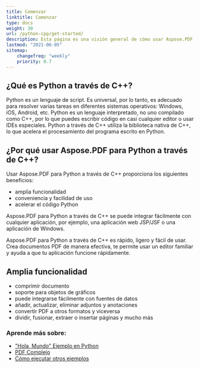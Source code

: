 ```yaml
---
title: Comenzar
linktitle: Comenzar
type: docs
weight: 30
url: /python-cpp/get-started/
description: Esta página es una visión general de cómo usar Aspose.PDF para Python a través de C++ para crear y editar un documento PDF
lastmod: "2021-06-05"
sitemap: 
    changefreq: "weekly"
    priority: 0.7
---
```


## ¿Qué es Python a través de C++?

Python es un lenguaje de script. Es universal, por lo tanto, es adecuado para resolver varias tareas en diferentes sistemas operativos: Windows, iOS, Android, etc.
Python es un lenguaje interpretado, no uno compilado como C++, por lo que puedes escribir código en casi cualquier editor o usar IDEs especiales.
Python a través de C++ utiliza la biblioteca nativa de C++, lo que acelera el procesamiento del programa escrito en Python.

## ¿Por qué usar Aspose.PDF para Python a través de C++?

Usar Aspose.PDF para Python a través de C++ proporciona los siguientes beneficios:

- amplia funcionalidad
- conveniencia y facilidad de uso
- acelerar el código Python

Aspose.PDF para Python a través de C++ se puede integrar fácilmente con cualquier aplicación, por ejemplo, una aplicación web JSP/JSF o una aplicación de Windows.

Aspose.PDF para Python a través de C++ es rápido, ligero y fácil de usar. Crea documentos PDF de manera efectiva, te permite usar un editor familiar y ayuda a que tu aplicación funcione rápidamente.

## Amplia funcionalidad

- comprimir documento
- soporte para objetos de gráficos
- puede integrarse fácilmente con fuentes de datos
- añadir, actualizar, eliminar adjuntos y anotaciones
- convertir PDF a otros formatos y viceversa
- dividir, fusionar, extraer o insertar páginas y mucho más

### Aprende más sobre:

- ["Hola, Mundo" Ejemplo en Python](/pdf/python-cpp/hello-world-example/)
- [PDF Complejo](/pdf/python-cpp/complex-pdf-example/)
- [Cómo ejecutar otros ejemplos](/pdf/python-cpp/how-to-run-other-examples/)